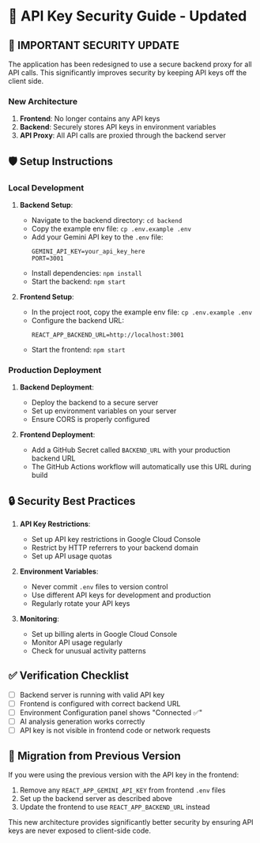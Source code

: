 # 🔐 API Key Security Guide - Updated

## 🚨 IMPORTANT SECURITY UPDATE

The application has been redesigned to use a secure backend proxy for all API calls. This significantly improves security by keeping API keys off the client side.

### New Architecture

1. **Frontend**: No longer contains any API keys
2. **Backend**: Securely stores API keys in environment variables
3. **API Proxy**: All API calls are proxied through the backend server

## 🛡️ Setup Instructions

### Local Development

1. **Backend Setup**:
   - Navigate to the backend directory: `cd backend`
   - Copy the example env file: `cp .env.example .env`
   - Add your Gemini API key to the `.env` file:
     ```
     GEMINI_API_KEY=your_api_key_here
     PORT=3001
     ```
   - Install dependencies: `npm install`
   - Start the backend: `npm start`

2. **Frontend Setup**:
   - In the project root, copy the example env file: `cp .env.example .env`
   - Configure the backend URL:
     ```
     REACT_APP_BACKEND_URL=http://localhost:3001
     ```
   - Start the frontend: `npm start`

### Production Deployment

1. **Backend Deployment**:
   - Deploy the backend to a secure server
   - Set up environment variables on your server
   - Ensure CORS is properly configured

2. **Frontend Deployment**:
   - Add a GitHub Secret called `BACKEND_URL` with your production backend URL
   - The GitHub Actions workflow will automatically use this URL during build

## 🔒 Security Best Practices

1. **API Key Restrictions**:
   - Set up API key restrictions in Google Cloud Console
   - Restrict by HTTP referrers to your backend domain
   - Set up API usage quotas

2. **Environment Variables**:
   - Never commit `.env` files to version control
   - Use different API keys for development and production
   - Regularly rotate your API keys

3. **Monitoring**:
   - Set up billing alerts in Google Cloud Console
   - Monitor API usage regularly
   - Check for unusual activity patterns

## ✅ Verification Checklist

- [ ] Backend server is running with valid API key
- [ ] Frontend is configured with correct backend URL
- [ ] Environment Configuration panel shows "Connected ✅"
- [ ] AI analysis generation works correctly
- [ ] API key is not visible in frontend code or network requests

## 🔄 Migration from Previous Version

If you were using the previous version with the API key in the frontend:

1. Remove any `REACT_APP_GEMINI_API_KEY` from frontend `.env` files
2. Set up the backend server as described above
3. Update the frontend to use `REACT_APP_BACKEND_URL` instead

This new architecture provides significantly better security by ensuring API keys are never exposed to client-side code.